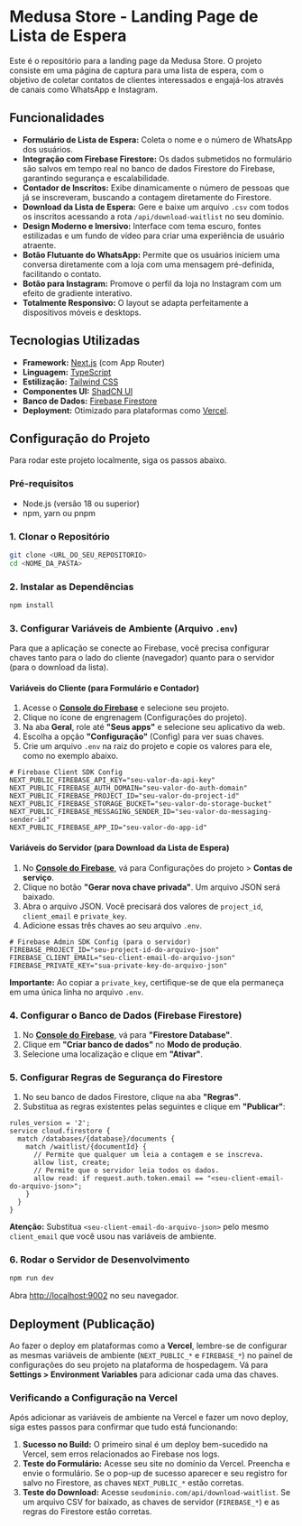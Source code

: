 # Medusa Store - Landing Page de Lista de Espera

Este é o repositório para a landing page da Medusa Store. O projeto consiste em uma página de captura para uma lista de espera, com o objetivo de coletar contatos de clientes interessados e engajá-los através de canais como WhatsApp e Instagram.

## Funcionalidades

- **Formulário de Lista de Espera:** Coleta o nome e o número de WhatsApp dos usuários.
- **Integração com Firebase Firestore:** Os dados submetidos no formulário são salvos em tempo real no banco de dados Firestore do Firebase, garantindo segurança e escalabilidade.
- **Contador de Inscritos:** Exibe dinamicamente o número de pessoas que já se inscreveram, buscando a contagem diretamente do Firestore.
- **Download da Lista de Espera:** Gere e baixe um arquivo `.csv` com todos os inscritos acessando a rota `/api/download-waitlist` no seu domínio.
- **Design Moderno e Imersivo:** Interface com tema escuro, fontes estilizadas e um fundo de vídeo para criar uma experiência de usuário atraente.
- **Botão Flutuante do WhatsApp:** Permite que os usuários iniciem uma conversa diretamente com a loja com uma mensagem pré-definida, facilitando o contato.
- **Botão para Instagram:** Promove o perfil da loja no Instagram com um efeito de gradiente interativo.
- **Totalmente Responsivo:** O layout se adapta perfeitamente a dispositivos móveis e desktops.

## Tecnologias Utilizadas

- **Framework:** [Next.js](https://nextjs.org/) (com App Router)
- **Linguagem:** [TypeScript](https://www.typescriptlang.org/)
- **Estilização:** [Tailwind CSS](https://tailwindcss.com/)
- **Componentes UI:** [ShadCN UI](https://ui.shadcn.com/)
- **Banco de Dados:** [Firebase Firestore](https://firebase.google.com/docs/firestore)
- **Deployment:** Otimizado para plataformas como [Vercel](https://vercel.com/).

## Configuração do Projeto

Para rodar este projeto localmente, siga os passos abaixo.

### Pré-requisitos

- Node.js (versão 18 ou superior)
- npm, yarn ou pnpm

### 1. Clonar o Repositório

```bash
git clone <URL_DO_SEU_REPOSITORIO>
cd <NOME_DA_PASTA>
```

### 2. Instalar as Dependências

```bash
npm install
```

### 3. Configurar Variáveis de Ambiente (Arquivo `.env`)

Para que a aplicação se conecte ao Firebase, você precisa configurar chaves tanto para o lado do cliente (navegador) quanto para o servidor (para o download da lista).

#### Variáveis do Cliente (para Formulário e Contador)

1.  Acesse o **[Console do Firebase](https://console.firebase.google.com/)** e selecione seu projeto.
2.  Clique no ícone de engrenagem (Configurações do projeto).
3.  Na aba **Geral**, role até **"Seus apps"** e selecione seu aplicativo da web.
4.  Escolha a opção **"Configuração"** (Config) para ver suas chaves.
5.  Crie um arquivo `.env` na raiz do projeto e copie os valores para ele, como no exemplo abaixo.

```env
# Firebase Client SDK Config
NEXT_PUBLIC_FIREBASE_API_KEY="seu-valor-da-api-key"
NEXT_PUBLIC_FIREBASE_AUTH_DOMAIN="seu-valor-do-auth-domain"
NEXT_PUBLIC_FIREBASE_PROJECT_ID="seu-valor-do-project-id"
NEXT_PUBLIC_FIREBASE_STORAGE_BUCKET="seu-valor-do-storage-bucket"
NEXT_PUBLIC_FIREBASE_MESSAGING_SENDER_ID="seu-valor-do-messaging-sender-id"
NEXT_PUBLIC_FIREBASE_APP_ID="seu-valor-do-app-id"
```

#### Variáveis do Servidor (para Download da Lista de Espera)

1.  No **[Console do Firebase](https://console.firebase.google.com/)**, vá para Configurações do projeto > **Contas de serviço**.
2.  Clique no botão **"Gerar nova chave privada"**. Um arquivo JSON será baixado.
3.  Abra o arquivo JSON. Você precisará dos valores de `project_id`, `client_email` e `private_key`.
4.  Adicione essas três chaves ao seu arquivo `.env`.

```env
# Firebase Admin SDK Config (para o servidor)
FIREBASE_PROJECT_ID="seu-project-id-do-arquivo-json"
FIREBASE_CLIENT_EMAIL="seu-client-email-do-arquivo-json"
FIREBASE_PRIVATE_KEY="sua-private-key-do-arquivo-json"
```
**Importante:** Ao copiar a `private_key`, certifique-se de que ela permaneça em uma única linha no arquivo `.env`.

### 4. Configurar o Banco de Dados (Firebase Firestore)

1.  No **[Console do Firebase](https://console.firebase.google.com/)**, vá para **"Firestore Database"**.
2.  Clique em **"Criar banco de dados"** no **Modo de produção**.
3.  Selecione uma localização e clique em **"Ativar"**.

### 5. Configurar Regras de Segurança do Firestore

1.  No seu banco de dados Firestore, clique na aba **"Regras"**.
2.  Substitua as regras existentes pelas seguintes e clique em **"Publicar"**:

```
rules_version = '2';
service cloud.firestore {
  match /databases/{database}/documents {
    match /waitlist/{documentId} {
      // Permite que qualquer um leia a contagem e se inscreva.
      allow list, create;
      // Permite que o servidor leia todos os dados.
      allow read: if request.auth.token.email == "<seu-client-email-do-arquivo-json>";
    }
  }
}
```
**Atenção:** Substitua `<seu-client-email-do-arquivo-json>` pelo mesmo `client_email` que você usou nas variáveis de ambiente.

### 6. Rodar o Servidor de Desenvolvimento

```bash
npm run dev
```

Abra [http://localhost:9002](http://localhost:9002) no seu navegador.

## Deployment (Publicação)

Ao fazer o deploy em plataformas como a **Vercel**, lembre-se de configurar as mesmas variáveis de ambiente (`NEXT_PUBLIC_*` e `FIREBASE_*`) no painel de configurações do seu projeto na plataforma de hospedagem. Vá para **Settings > Environment Variables** para adicionar cada uma das chaves.

### Verificando a Configuração na Vercel

Após adicionar as variáveis de ambiente na Vercel e fazer um novo deploy, siga estes passos para confirmar que tudo está funcionando:

1.  **Sucesso no Build:** O primeiro sinal é um deploy bem-sucedido na Vercel, sem erros relacionados ao Firebase nos logs.
2.  **Teste do Formulário:** Acesse seu site no domínio da Vercel. Preencha e envie o formulário. Se o pop-up de sucesso aparecer e seu registro for salvo no Firestore, as chaves `NEXT_PUBLIC_*` estão corretas.
3.  **Teste do Download:** Acesse `seudominio.com/api/download-waitlist`. Se um arquivo CSV for baixado, as chaves de servidor (`FIREBASE_*`) e as regras do Firestore estão corretas.

